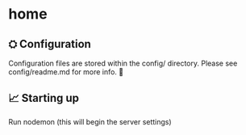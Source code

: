 # home

## ⛭ Configuration
Configuration files are stored within the config/ directory. Please see config/readme.md for more info. 👀

## 📈 Starting up

Run nodemon (this will begin the server settings)

